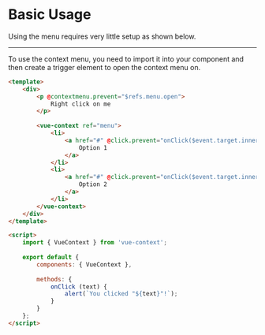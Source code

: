 # Basic Usage

Using the menu requires very little setup as shown below.

---

To use the context menu, you need to import it into your component and then create a trigger element to open
the context menu on.

```html
<template>
    <div>
        <p @contextmenu.prevent="$refs.menu.open">
            Right click on me
        </p>    
        
        <vue-context ref="menu">
            <li>
                <a href="#" @click.prevent="onClick($event.target.innerText)">
                    Option 1
                </a>
            </li>
            <li>
                <a href="#" @click.prevent="onClick($event.target.innerText)">
                    Option 2
                </a>
            </li>
        </vue-context>
    </div>
</template>

<script>
    import { VueContext } from 'vue-context';
    
    export default {
        components: { VueContext },
        
        methods: {
            onClick (text) {
                alert(`You clicked "${text}"!`);
            }
        }        
    };
</script>
```
